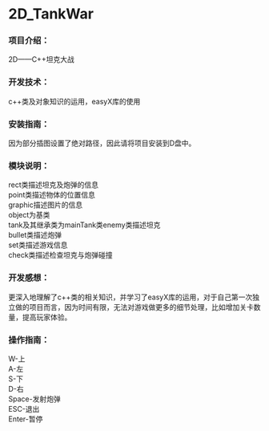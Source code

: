 # 2D_TankWar
 
### 项目介绍：<br/>
2D——C++坦克大战<br/>

### 开发技术：<br/>
c++类及对象知识的运用，easyX库的使用<br/>

### 安装指南：<br/>
因为部分插图设置了绝对路径，因此请将项目安装到D盘中。

### 模块说明：<br/>
rect类描述坦克及炮弹的信息<br/>
point类描述物体的位置信息<br/>
graphic描述图片的信息<br/>
object为基类<br/>
tank及其继承类为mainTank类enemy类描述坦克<br/>
bullet类描述炮弹<br/>
set类描述游戏信息<br/>
check类描述检查坦克与炮弹碰撞<br/>

### 开发感想：<br/>
更深入地理解了c++类的相关知识，并学习了easyX库的运用，对于自己第一次独立做的项目而言，因为时间有限，无法对游戏做更多的细节处理，比如增加关卡数量，提高玩家体验。<br/>

### 操作指南：<br/>
W-上<br/>
A-左<br/>
S-下<br/>
D-右<br/>
Space-发射炮弹<br/>
ESC-退出<br/>
Enter-暂停<br/>
